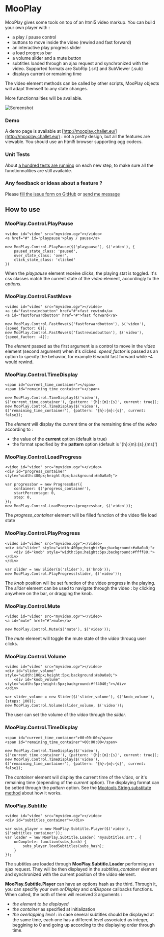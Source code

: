 MooPlay
=======


MooPlay gives some tools on top of an html5 video markup. You can build your own player with :

* a play / pause control
* buttons to move inside the video (rewind and fast forward)
* an interactive play progress slider
* a load progress bar
* a volume slider and a mute button
* subtitles loaded through an ajax request and synchronized with the video. Supported formats are SubRip (.srt) and SubViewer (.sub)
* displays current or remaining time
  
The video element methods can be called by other scripts, MooPlay objects will adapt themself to any state changes.

More functionnalities will be available.

![Screenshot](http://img441.imageshack.us/img441/2513/image4vc.png)


### Demo

A demo page is available at [http://mooplay.challet.eu/](http://mooplay.challet.eu/) : not a pretty design, but all the features are viewable. You should use an html5 browser supporting ogg codecs.

### Unit Tests

About [a hundred tests are running](http://mooplay.challet.eu/Specs/?specs=master) on each new step, to make sure all the functionnalities are still available.

### Any feedback or ideas about a feature ?

Please [fill the issue form on GitHub](http://github.com/challet/MooPlay/issues) or [send me message](http://github.com/inbox/new/challet)


How to use
----------

### MooPlay.Control.PlayPause
    
    <video id="video" src="myvideo.ogv"></video>
    <a href="#" id='playpause'>play / pause</a>

    new MooPlay.Control.PlayPause($('playpause'), $('video'), {
        paused_state_class: 'paused',
        over_state_class: 'over',
        click_state_class: 'clicked'
    })

When the *playpause* element receive clicks, the playing stat is toggled.
It's css classes match the current state of the *video* element, accordingly to the *options*.

### MooPlay.Control.FastMove

    <video id="video" src="myvideo.ogv"></video>
    <a id="fastrewindbutton" href="#">fast rewind</a>
    <a id="fastforwardbutton" href="#">fast forward</a>
    
    new MooPlay.Control.FastMove($('fastforwardbutton'), $('video'), {speed_factor: 6});
    new MooPlay.Control.FastMove($('fastrewindbutton'), $('video'), {speed_factor: -4});
    
The *element* passed as the first argument is a control to move in the *video* element (second argument) when it's clicked.
*speed_factor* is passed as an option to specify the behavior, for example 6 would fast forward while -4 would rewind.

### MooPlay.Control.TimeDisplay

    <span id="current_time_container"></span>
    <span id="remaining_time_container"></span>
    
    new MooPlay.Control.TimeDisplay($('video'), $('current_time_container'), {pattern: '{h}:{m}:{s}', current: true});
    new MooPlay.Control.TimeDisplay($('video'), $('remaining_time_container'), {pattern: '{h}:{m}:{s}', current: false});

The *element* will display the current time or the remaining time of the *video* according to :

* the value of the **current** option (default is true)
* the format specified by the **pattern** option (default is '{h}:{m}:{s},{ms}')

### MooPlay.Control.LoadProgress
    
    <video id="video" src="myvideo.ogv"></video>
    <div id="progress_container" style="width:400px;height:5px;background:#a0a0a0;">
    
    var progressbar = new ProgressBar({
        container: $('progress_container'),
        startPercentage: 0,
        step: 0,
    });
    new MooPlay.Control.LoadProgress(progressbar, $('video'));
    
The *progress_container* element will be filled function of the video file load state

### MooPlay.Control.PlayProgress

    <video id="video" src="myvideo.ogv"></video>
    <div id="slider" style="width:400px;height:5px;background:#a0a0a0;">
        <div id="knob" style="width:5px;height:5px;background:#ffff80;"></div>
    </div>
    
    var slider = new Slider($('slider'), $('knob'));
    new MooPlay.Control.PlayProgress(slider, $('video'));
    
The *knob* position will be set function of the video progress in the playing.
The *slider* element can be used to navigate through the video : by clicking anywhere on the bar, or dragging the knob.

### MooPlay.Control.Mute

    <video id="video" src="myvideo.ogv"></video>
    <a id="mute" href="#">mute</a>
    
    new MooPlay.Control.Mute($('mute'), $('video'));
    
The *mute* element will toggle the mute state of the *video* throucg user clicks.


### MooPlay.Control.Volume

    <video id="video" src="myvideo.ogv"></video>
    <div id="slider_volume" style="width:100px;height:5px;background:#a0a0a0;">
        <div id="knob_volume" style="width:5px;height:5px;background:#ff4040;"></div>
    </div>
    
    var slider_volume = new Slider($('slider_volume'), $('knob_volume'), {steps: 100});
    new MooPlay.Control.Volume(slider_volume, $('video'));
    
The user can set the volume of the *video* through the *slider*.


### MooPlay.Control.TimeDisplay

    <span id="current_time_container">00:00:00</span>
    <span id="remaining_time_container">00:00:00</span>
    
    new MooPlay.Control.TimeDisplay($('video'), $('current_time_container'), {pattern: '{h}:{m}:{s}', current: true});
    new MooPlay.Control.TimeDisplay($('video'), $('remaining_time_container'), {pattern: '{h}:{m}:{s}', current: false});
    
The *container* element will display the current time of the *video*, or it's remaining time (depending of the *current* option).
The displaying format can be setted through the *pattern* option. See the [Mootools String.substitute method](http://mootools.net/docs/core/Native/String#String:substitute) about how it works.

### MooPlay.Subtitle
    
    <video id="video" src="myvideo.ogv"></video>
    <div id="subtitles_container"></div>
    
    var subs_player = new MooPlay.Subtitle.Player($('video'), $('subtitles_container'));
    var loader = new MooPlay.Subtitle.Loader( 'mysubtitles.srt', {
        onComplete: function(subs_hash) {
            subs_player.loadSubtitles(subs_hash);
        }
    });

    
The subtitles are loaded through **MooPlay.Subtitle.Loader** performing an ajax request. They will be then displayed in the *subtitles_container* element and synchronized with the current position of the *video* element.

**MooPlay.Subtitle.Player** can have an options hash as the third. Through it, you can specifiy your own *onDisplay* and *onDispose* callbacks functions. When called, the both of them will received 3 arguments :

* *the element to be displayed*
* *the container* as specified at initialization
* *the overlapping level* : in case several subtitles should be displayed at the same time, each one has a different level associated as integer, beggining to 0 and going up according to the displaying order through time.

